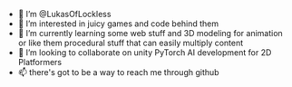 - 👋 I’m @LukasOfLockless
- 👀 I’m interested in juicy games and code behind them
- 🌱 I’m currently learning some web stuff and  3D modeling for animation or like them procedural stuff that can easily multiply content
- 💞️ I’m looking to collaborate on unity PyTorch AI development for 2D Platformers
- 📫 there's got to be a way to reach me through github

<!---
LukasOfLockless/LukasOfLockless is a ✨ special ✨ repository because its `README.md` (this file) appears on your GitHub profile.
You can click the Preview link to take a look at your changes.
--->

